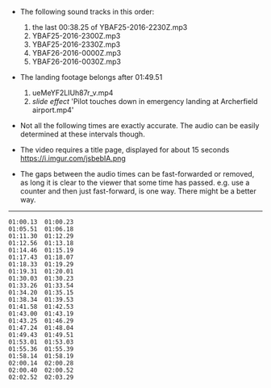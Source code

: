 * The following sound tracks in this order:

  1. the last 00:38.25 of YBAF25-2016-2230Z.mp3
  2. YBAF25-2016-2300Z.mp3
  3. YBAF25-2016-2330Z.mp3
  4. YBAF26-2016-0000Z.mp3
  5. YBAF26-2016-0030Z.mp3


* The landing footage belongs after 01:49.51

  1. ueMeYF2LIUh87r_v.mp4
  2. *slide effect* 'Pilot touches down in emergency landing at Archerfield airport.mp4'

* Not all the following times are exactly accurate. The audio can be easily determined at these intervals though.

* The video requires a title page, displayed for about 15 seconds https://i.imgur.com/jsbebIA.png

* The gaps between the audio times can be fast-forwarded or removed, as long it is clear to the viewer that some time has passed. e.g. use a counter and then just fast-forward, is one way. There might be a better way.

----

<!--     00:01.44  00:03.53 -->
<!--     00:04.37  00:04.54 -->
<!--     00:05.04  00:05.39 -->
<!--     00:06.18  00:07.17 -->
<!--     00:07.26  00:08.08 -->
<!--     00:09.15  00:09.41 -->
<!--     00:09.48  00:11.20 -->
<!--     00:11.34  00:12.57 -->
<!--     00:13.26  00:14.28 -->
<!--     00:14.41  00:14.57 -->
<!--     00:16.29  00:16.48 -->
<!--     00:17.20  00:17.42 -->
<!--     00:17.49  00:18.15 -->
<!--     00:20.22  00:20.55 -->
<!--     00:28.50  00:29.12 -->
<!--     00:33.04  00:33.41 -->
<!--     00:39.29  00:40.07 -->
<!--     00:42.36  00:42.56 -->
<!--     00:43.25  00:43.54 -->
<!--     00:45.50  00:46.06 -->
<!--     00:50.39  00:51.02 -->
<!--     00:51.28  00:51.42 -->
    01:00.13  01:00.23
    01:05.51  01:06.18
    01:11.30  01:12.29
    01:12.56  01:13.18
    01:14.46  01:15.19
    01:17.43  01:18.07
    01:18.33  01:19.29
    01:19.31  01:20.01
    01:30.03  01:30.23
    01:33.26  01:33.54
    01:34.20  01:35.15
    01:38.34  01:39.53
    01:41.58  01:42.53
    01:43.00  01:43.19
    01:43.25  01:46.29
    01:47.24  01:48.04
    01:49.43  01:49.51
    01:53.01  01:53.03
    01:55.36  01:55.39
    01:58.14  01:58.19
    02:00.14  02:00.28
    02:00.40  02:00.52
    02:02.52  02:03.29

